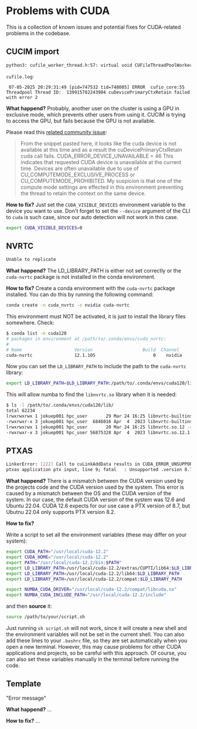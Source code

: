 # Problems with CUDA

This is a collection of known issues and potential fixes for CUDA-related problems in the codebase.

## CUCIM import

```sh
python3: cufile_worker_thread.h:57: virtual void CUFileThreadPoolWorker::run(): Assertion `0' failed.
```

`cufile.log`:

```log
 07-05-2025 20:29:31:49 [pid=747532 tid=748005] ERROR  cufio_core:55 Threadpool Thread ID:  139915782243904 cuDevicePrimaryCtxRetain failed with error 2
```

**What happend?**
Probably, another user on the cluster is using a GPU in exclusive mode, which prevents other users from using it.
CUCIM is trying to access the GPU, but fails because the GPU is not available.

Please read this [related community issue](https://forums.developer.nvidia.com/t/cufilethreadpoolworker-run-assertion-0-failed/295318):

> From the snippet pasted here, it looks like the cuda device is not available at this time and as a result the cuDevicePrimaryCtxRetain cuda call fails.
> CUDA_ERROR_DEVICE_UNAVAILABLE = 46
> This indicates that requested CUDA device is unavailable at the current time. Devices are often unavailable due to use of CU_COMPUTEMODE_EXCLUSIVE_PROCESS or CU_COMPUTEMODE_PROHIBITED.
> My suspicion is that one of the compute mode settings are effected in this environment preventing the thread to retain the context on the same device.

**How to fix?**
Just set the `CUDA_VISIBLE_DEVICES` environment variable to the device you want to use.
Don't forget to set the `--device` argument of the CLI to `cuda` is such case, since our auto detection will not work in this case.

```sh
export CUDA_VISIBLE_DEVICES=0
```

## NVRTC

```txt
Unable to replicate
```

**What happend?**
The LD_LIBRARY_PATH is either not set correctly or the `cuda-nvrtc` package is not installed in the conda environment.

**How to fix?**
Create a conda environment with the `cuda-nvrtc` package installed. You can do this by running the following command:

```sh
conda create -n cuda_nvrtc -c nvidia cuda-nvrtc
```

This environment must NOT be activated, it is just to install the library files somewhere. Check:

```sh
$ conda list -n cuda120
# packages in environment at /path/to/.conda/envs/cuda_nvrtc:
#
# Name                    Version                   Build  Channel
cuda-nvrtc                12.1.105                      0    nvidia
```

Now you can set the `LD_LIBRARY_PATH` to include the path to the `cuda-nvrtc` library:

```sh
export LD_LIBRARY_PATH=$LD_LIBRARY_PATH:/path/to/.conda/envs/cuda120/lib/
```

This will allow numba to find the `libnvrtc.so` library when it is needed:

```sh
$ ls -l /path/to/.conda/envs/cuda120/lib/
total 62234
lrwxrwxrwx 1 jokuep001 hpc_user       29 Mar 24 16:25 libnvrtc-builtins.so.12.1 -> libnvrtc-builtins.so.12.1.105
-rwxrwxr-x 3 jokuep001 hpc_user  6846016 Apr  4  2023 libnvrtc-builtins.so.12.1.105
lrwxrwxrwx 1 jokuep001 hpc_user       20 Mar 24 16:25 libnvrtc.so.12 -> libnvrtc.so.12.1.105
-rwxrwxr-x 3 jokuep001 hpc_user 56875328 Apr  4  2023 libnvrtc.so.12.1.105
```

## PTXAS

```sh
LinkerError: [222] Call to cuLinkAddData results in CUDA_ERROR_UNSUPPORTED_PTX_VERSION                                                                                                                                                                                                 
ptxas application ptx input, line 9; fatal   : Unsupported .version 8.7; current version is '8.2'
```

**What happend?**
There is a mismatch between the CUDA version used by the projects code and the CUDA version used by the system.
This error is caused by a mismatch between the OS and the CUDA version of the system.
In our case, the default CUDA version of the system was 12.6 and Ubuntu 22.04.
CUDA 12.6 expects for our use case a PTX version of 8.7, but Ubutnu 22.04 only supports PTX version 8.2.

**How to fix?**

Write a script to set all the environment variables (these may differ on your system):

```sh
export CUDA_PATH="/usr/local/cuda-12.2"
export CUDA_HOME="/usr/local/cuda-12.2"
export PATH="/usr/local/cuda-12.2/bin:$PATH"
export LD_LIBRARY_PATH=/usr/local/cuda-12.2/extras/CUPTI/lib64:$LD_LIBRARY_PATH
export LD_LIBRARY_PATH=/usr/local/cuda-12.2/lib64:$LD_LIBRARY_PATH
export LD_LIBRARY_PATH=/usr/local/cuda-12.2/compat:$LD_LIBRARY_PATH

export NUMBA_CUDA_DRIVER="/usr/local/cuda-12.2/compat/libcuda.so"
export NUMBA_CUDA_INCLUDE_PATH="/usr/local/cuda-12.2/include"
```

and then **source** it:

```sh
source /path/to/your/script.sh
```

Just running `sh script.sh` will not work, since it will create a new shell and the environment variables will not be set in the current shell.
You can also add these lines to your `.bashrc` file, so they are set automatically when you open a new terminal.
However, this may cause problems for other CUDA applications and projects, so be careful with this approach.
Of course, you can also set these variables manually in the terminal before running the code.

## Template

"Error message"

**What happend?**
...

**How to fix?**
...
